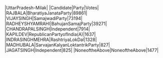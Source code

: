  
|UttarPradesh-Milak|
|Candidate|Party|Votes|
|RAJBALA|BharatiyaJanataParty|89861|
|VIJAYSINGH|SamajwadiParty|73194|
|RADHEYSHYAMRAHI|BahujanSamajParty|39271|
|CHANDRAPALSINGH|Independent|7914|
|KAPILDEV|RepublicanPartyofIndia(A)|1637|
|INDRASINGHMEHRA|RashtriyaLokDal|1328|
|MADHUBALA|SarvajanKalyanLoktantrikParty|827|
|JAGATSINGH|Independent|825|
|NoneoftheAbove|NoneoftheAbove|1477|
